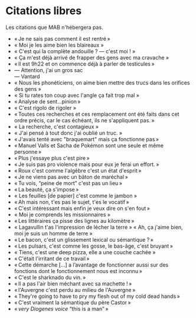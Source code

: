
# Citations libres

Les citations que MAB n'hébergera pas.


- « Je ne sais pas comment il est rentré »
- « Moi je les aime bien les blaireaux »
- « C'est qui la complète andouille ? — c'est moi ! »
- « Ça m'est déjà arrivé de frapper des gens avec ma cravache »
- « Il est 9h22 et on commence déjà à parler de testicules »
- — Attention, j'ai un gros sac  
  — Vantard
- « Nous les phonéticiens, on aime bien mettre des trucs dans les orifices des gens »
- « Si tu rates ton coup avec l'angle ça fait trop mal »
- « Analyse de sent...pinion »
- « C'est rigolo de rigoler »
- « Toutes ces recherches et ces remplacement ont été faits dans cet ordre précis, car le cas échéant, ils ne s'appliquent pas. »
- « La recherche, c'est contagieux »
- « J'ai pensé à tout donc j'ai oublié un truc. »
- « J'avais tenté avec "braquemart" mais ça fonctionne pas »
- « Manuel Valls  et Sacha de Pokémon sont une seule et même personne »
- « Plus j'essaye plus c'est pire »
- « Je suis pas pro violence mais pour eux je ferai un effort. »
- « Roux c'est comme l'algèbre c'est un état d'esprit »
- « Je ne viens pas avec un bâton de maréchal »
- « Tu vois, “peine de mort” c'est pas un lieu »
- « La beauté, ça s'impose »
- « Les feuilles \[de papier\] c'est comme le jambon »
- « Ah mais non, t'es pas le sujet, t'es le vocatif »
- « C'est intéressant mais enfin je veux dire on s'en fout »
- « Moi je comprends les missionnaires »
- « Les littéraires ça pisse des lignes au kilomètre »
- « Lagavullin t'as l'impression de lécher la terre » « Ah, ça j'aime bien, moi je suis un homme de terre »
- « Le bacon, c'est un glissement lexical ou sémantique ? »
- « Les pulsars, c'est comme les gosse, le bas-âge, c'est bruyant » 
- « Tiens, c'est une deep pizza, elle a une couche cachée »
- « C'était l'irritant de ce travail »
- « Cette démarche \[…\] a l’avantage de fonctionner aussi sur des fonctions dont le fonctionnement nous est inconnu »
- « C'est le sharknado du vin. »
- « Il a pas l'air bien méchant avec sa machette ! »
- « l'Auvergne c'est perdu au milieu de l'Auvergne »
- « They're going to have to pry my flesh out of my cold dead hands »
- « C'est vraiment la sémantique du père Castor »
- « *very Diogenes voice* “this is a man” »


